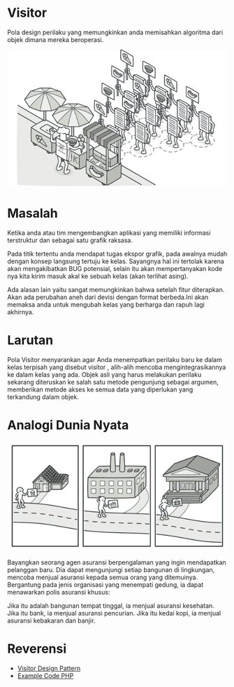 # Visitor
Pola design perilaku yang memungkinkan anda memisahkan algoritma dari objek dimana mereka beroperasi.

![alt text](https://github.com/triabagus/Design-Patern-PHP/blob/master/image/visitor.png)

# Masalah

Ketika anda atau tim mengembangkan aplikasi yang memiliki informasi terstruktur dan sebagai satu grafik raksasa.

Pada titik tertentu anda mendapat tugas ekspor grafik, pada awalnya mudah dengan konsep langsung tertuju ke kelas. Sayangnya hal ini tertolak karena akan mengakibatkan BUG potensial, selain itu akan mempertanyakan kode nya kita kirim masuk akal ke sebuah kelas (akan terlihat asing).

Ada alasan lain yaitu sangat memungkinkan bahwa setelah fitur diterapkan. Akan ada perubahan aneh dari devisi dengan format berbeda.Ini akan memaksa anda untuk mengubah kelas yang berharga dan rapuh lagi akhirnya.
# Larutan

Pola Visitor menyarankan agar Anda menempatkan perilaku baru ke dalam kelas terpisah yang disebut visitor , alih-alih mencoba mengintegrasikannya ke dalam kelas yang ada. Objek asli yang harus melakukan perilaku sekarang diteruskan ke salah satu metode pengunjung sebagai argumen, memberikan metode akses ke semua data yang diperlukan yang terkandung dalam objek.

# Analogi Dunia Nyata

![alt text](https://github.com/triabagus/Design-Patern-PHP/blob/master/image/visitor-comic-1.png)

Bayangkan seorang agen asuransi berpengalaman yang ingin mendapatkan pelanggan baru. Dia dapat mengunjungi setiap bangunan di lingkungan, mencoba menjual asuransi kepada semua orang yang ditemuinya. Bergantung pada jenis organisasi yang menempati gedung, ia dapat menawarkan polis asuransi khusus:

Jika itu adalah bangunan tempat tinggal, ia menjual asuransi kesehatan.
Jika itu bank, ia menjual asuransi pencurian.
Jika itu kedai kopi, ia menjual asuransi kebakaran dan banjir.
# Reverensi

- [Visitor Design Pattern](https://refactoring.guru/design-patterns/visitor)
- [Example Code PHP](https://github.com/ehsangazar/design-patterns-php/blob/master/behavioral-patterns/visitor.php)